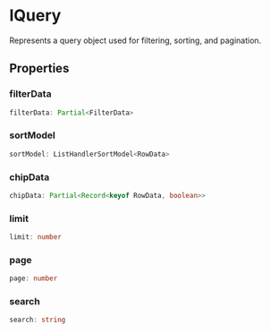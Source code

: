 # IQuery

Represents a query object used for filtering, sorting, and pagination.

## Properties

### filterData

```ts
filterData: Partial<FilterData>
```

### sortModel

```ts
sortModel: ListHandlerSortModel<RowData>
```

### chipData

```ts
chipData: Partial<Record<keyof RowData, boolean>>
```

### limit

```ts
limit: number
```

### page

```ts
page: number
```

### search

```ts
search: string
```
